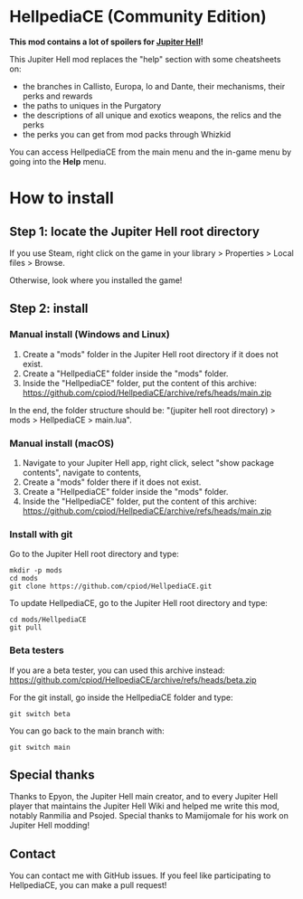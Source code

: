 # HellpediaCE (Community Edition)

**This mod contains a lot of spoilers for [Jupiter Hell](https://store.steampowered.com/app/811320/Jupiter_Hell/)!**

This Jupiter Hell mod replaces the "help" section with some cheatsheets on:
- the branches in Callisto, Europa, Io and Dante, their mechanisms, their perks and rewards
- the paths to uniques in the Purgatory
- the descriptions of all unique and exotics weapons, the relics and the perks
- the perks you can get from mod packs through Whizkid

You can access HellpediaCE from the main menu and the in-game menu by going into the **Help** menu.

# How to install

## Step 1: locate the Jupiter Hell root directory

If you use Steam, right click on the game in your library > Properties > Local files > Browse.

Otherwise, look where you installed the game!

## Step 2: install

### Manual install (Windows and Linux)

1. Create a "mods" folder in the Jupiter Hell root directory if it does not exist.
2. Create a "HellpediaCE" folder inside the "mods" folder.
3. Inside the "HellpediaCE" folder, put the content of this archive: https://github.com/cpiod/HellpediaCE/archive/refs/heads/main.zip

In the end, the folder structure should be: "(jupiter hell root directory) > mods > HellpediaCE > main.lua".

### Manual install (macOS)

1. Navigate to your Jupiter Hell app, right click, select "show package contents", navigate to contents,
2. Create a "mods" folder there if it does not exist.
2. Create a "HellpediaCE" folder inside the "mods" folder.
3. Inside the "HellpediaCE" folder, put the content of this archive: https://github.com/cpiod/HellpediaCE/archive/refs/heads/main.zip

### Install with git

Go to the Jupiter Hell root directory and type:

    mkdir -p mods
    cd mods
    git clone https://github.com/cpiod/HellpediaCE.git

To update HellpediaCE, go to the Jupiter Hell root directory and type:

    cd mods/HellpediaCE
    git pull

### Beta testers

If you are a beta tester, you can used this archive instead: https://github.com/cpiod/HellpediaCE/archive/refs/heads/beta.zip

For the git install, go inside the HellpediaCE folder and type:

    git switch beta

You can go back to the main branch with:

    git switch main

## Special thanks

Thanks to Epyon, the Jupiter Hell main creator, and to every Jupiter Hell player that maintains the Jupiter Hell Wiki and helped me write this mod, notably Ranmilia and Psojed. Special thanks to Mamijomale for his work on Jupiter Hell modding!

## Contact

You can contact me with GitHub issues. If you feel like participating to HellpediaCE, you can make a pull request!
